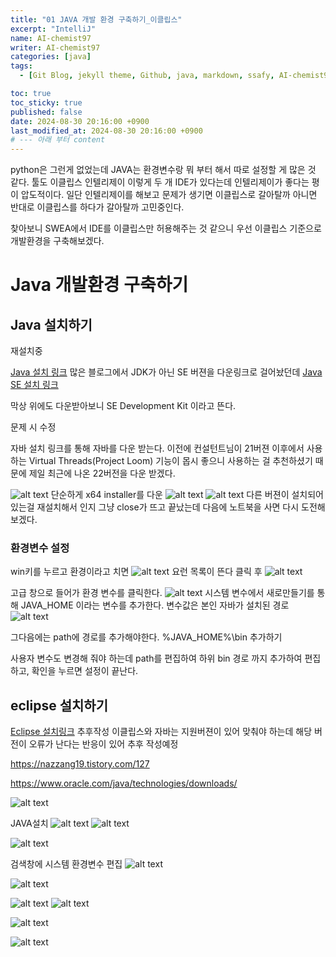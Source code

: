 ```yaml
---
title: "01 JAVA 개발 환경 구축하기_이클립스"
excerpt: "IntelliJ"
name: AI-chemist97
writer: AI-chemist97
categories: [java]
tags:
  - [Git Blog, jekyll theme, Github, java, markdown, ssafy, AI-chemist97]

toc: true
toc_sticky: true
published: false
date: 2024-08-30 20:16:00 +0900
last_modified_at: 2024-08-30 20:16:00 +0900
# --- 아래 부터 content
---
```


python은 그런게 없었는데 JAVA는 환경변수랑 뭐 부터 해서 따로 설정할 게 많은 것 같다. 툴도 이클립스 인텔리제이 이렇게 두 개 IDE가 있다는데 인텔리제이가 좋다는 평이 압도적이다. 일단 인텔리제이를 해보고 문제가 생기면 이클립스로 갈아탈까 아니면 반대로 이클립스를 하다가 갈아탈까 고민중인다.

찾아보니 SWEA에서 IDE를 이클립스만 허용해주는 것 같으니 우선 이클립스 기준으로 개발환경을 구축해보겠다.

# Java 개발환경 구축하기

## Java 설치하기

재설치중

[Java 설치 링크](https://www.oracle.com/java/technologies/downloads/)
많은 블로그에서 JDK가 아닌 SE 버젼을 다운링크로 걸어놨던데
[Java SE 설치 링크](https://www.oracle.com/kr/java/technologies/javase/javase8-archive-downloads.html)

막상 위에도 다운받아보니 SE Development Kit 이라고 뜬다.

<!-- 사실 아직 초기 단계라 차이를 잘 모르겠지만 JDK는 개발자 툴이고 Java SE를 포함한다는 정보를 여럿 보았기 때문에 우선 JDK로 다운로드한다.  -->

문제 시 수정

자바 설치 링크를 통해 자바를 다운 받는다. 이전에 컨설턴트님이 21버젼 이후에서 사용하는 Virtual Threads(Project Loom) 기능이 몹시 좋으니 사용하는 걸 추천하셨기 때문에 제일 최근에 나온 22버전을 다운 받겠다.

![alt text](../assets/img/240830/01_JAVA환경구축하기.png)
단순하게 x64 installer를 다운
![alt text](../assets/img/240830/02_JAVA환경구축하기.png)
![alt text](../assets/img/240830/03_JAVA환경구축하기.png)
다른 버젼이 설치되어있는걸 재설치해서 인지 그냥 close가 뜨고 끝났는데 다음에 노트북을 사면 다시 도전해보겠다.

### 환경변수 설정

win키를 누르고 환경이라고 치면
![alt text](../assets/img/240830/04_JAVA환경구축하기.png)
요런 목록이 뜬다 클릭 후
![alt text](../assets/img/240830/05_JAVA환경구축하기.png)

고급 창으로 들어가 환경 변수를 클릭한다.
![alt text](../assets/img/240830/06_JAVA환경구축하기.png)
시스템 변수에서 새로만들기를 통해 JAVA_HOME 이라는 변수를 추가한다. 변수값은 본인 자바가 설치된 경로
![alt text](../assets/img/240830/07_JAVA환경구축하기.png)

그다음에는 path에 경로를 추가해야한다.
%JAVA_HOME%\bin
추가하기

사용자 변수도 변경해 줘야 하는데 path를 편집하여
하위 bin 경로 까지 추가하여 편집하고,
확인을 누르면 설정이 끝난다.

## eclipse 설치하기

[Eclipse 설치링크](https://www.eclipse.org/downloads/)
추후작성
이클립스와 자바는 지원버젼이 있어 맞춰야 하는데 해당 버전이 오류가 난다는 반응이 있어 추후 작성예정

https://nazzang19.tistory.com/127

https://www.oracle.com/java/technologies/downloads/

![alt text](image.png)

JAVA설치
![alt text](image-1.png)
![alt text](image-2.png)

![alt text](image-3.png)

검색창에 시스템 환경변수 편집
![alt text](image-4.png)

![alt text](image-5.png)

![alt text](image-6.png)
![alt text](image-7.png)


![alt text](image-8.png)

![alt text](image-9.png)